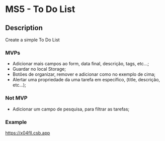 # MS5 - To Do List

## Description

Create a simple To Do List


### MVPs

- Adicionar mais campos ao form, data final, descrição, tags, etc…;
- Guardar no local Storage;
- Botões de organizar, remover e adicionar como no exemplo de cima;
- Alertar uma propriedade da uma tarefa em específico, (title, descrição, etc...);

### Not MVP

- Adicionar um campo de pesquisa, para filtrar as tarefas;

### Example

https://x04fll.csb.app
